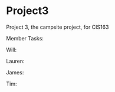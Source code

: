 # Project3
Project 3, the campsite project, for CIS163

Member Tasks:

Will:

Lauren:

James:

Tim:
